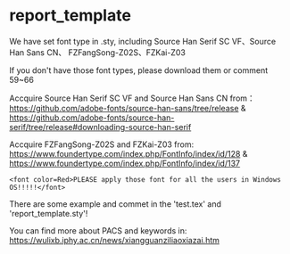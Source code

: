 ﻿# report_template

We have set font type in .sty, including Source Han Serif SC VF、Source Han Sans CN、 FZFangSong-Z02S、FZKai-Z03

If you don't have those font types, please download them or comment 59~66

Accquire Source Han Serif SC VF and Source Han Sans CN from：https://github.com/adobe-fonts/source-han-sans/tree/release & https://github.com/adobe-fonts/source-han-serif/tree/release#downloading-source-han-serif

Accquire  FZFangSong-Z02S and FZKai-Z03 from: https://www.foundertype.com/index.php/FontInfo/index/id/128 & https://www.foundertype.com/index.php/FontInfo/index/id/137

	<font color=Red>PLEASE apply those font for all the users in Windows OS!!!!!</font>

There are some example and commet in the 'test.tex' and 'report_template.sty'!

You can find more about PACS and keywords in: https://wulixb.iphy.ac.cn/news/xiangguanziliaoxiazai.htm
